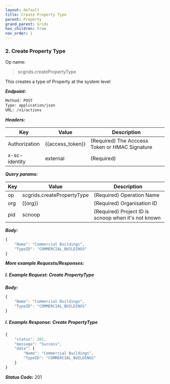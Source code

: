 ```yaml
---
layout: default
title: Create Property Type
parent: Property
grand_parent: Grids
has_children: true
nav_order: 1
---
```



### 2. Create Property Type


Op name:

> scgrids.createPropertyType

This creates a type of Property at the system level


***Endpoint:***

```bash
Method: POST
Type: application/json
URL: /v1/actions
```


***Headers:***

| Key | Value | Description |
| --- | ------|-------------|
| Authorization | {{access_token}} | (Required) The Acccess Token or HMAC Signature |
| x-sc-identity | external | (Required) |



***Query params:***

| Key | Value | Description |
| --- | ------|-------------|
| op | scgrids.createPropertyType | (Required) Operation Name |
| org | {{org}} | (Required) Organisation ID |
| pid | scnoop | (Required) Project ID is scnoop when it's not known |



***Body:***

```js        
{
    "Name": "Commercial Buildings",
    "TypeID": "COMMERCIAL_BUILDINGS"
}
```



***More example Requests/Responses:***


##### I. Example Request: Create PropertyType

***Body:***

```js        
{
    "Name": "Commercial Buildings",
    "TypeID": "COMMERCIAL_BUILDINGS"
}
```

##### I. Example Response: Create PropertyType
```js
{
    "status": 201,
    "message": "Success",
    "data": {
        "Name": "Commercial Buildings",
        "TypeID": "COMMERCIAL_BUILDINGS"
    }
}
```


***Status Code:*** 201

<br>
